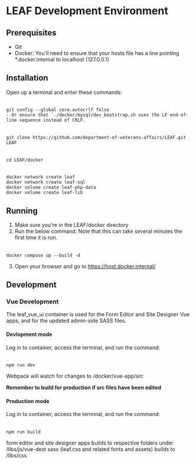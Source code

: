 # LEAF Development Environment

## Prerequisites
- Git
- Docker:  You'll need to ensure that your hosts file has a line pointing *.docker.internal to localhost (127.0.0.1)

## Installation

Open up a terminal and enter these commands: 
######    
    git config --global core.autocrlf false
    - Or ensure that `./docker/mysql/dev_bootstrap.sh uses the LF end-of-line sequence instead of CRLF.
######
    git clone https://github.com/department-of-veterans-affairs/LEAF.git LEAF
######
    cd LEAF/docker
######
    docker network create leaf
    docker network create leaf-sql
    docker volume create leaf-php-data
    docker volume create leaf-lib

## Running

1. Make sure you're in the LEAF/docker directory
2. Run the below command.  Note that this can take several minutes the first time it is run.
###### 
    docker compose up --build -d

3. Open your browser and go to https://host.docker.internal/ 

## Development

### Vue Development

The leaf_vue_ui container is used for the Form Editor and Site Designer Vue apps, and for the updated admin-side SASS files.

#### Devlopment mode

Log in to container, access the terminal, and run the command:
######
    npm run dev

Webpack will watch for changes to /docker/vue-app/src

**Remember to build for production if src files have been edited**

#### Production mode

Log in to container, access the terminal, and run the command:
######
    npm run build

form editor and site designer apps builds to respective folders under /libs/js/vue-dest
sass (leaf.css and related fonts and assets) builds to /libs/css

